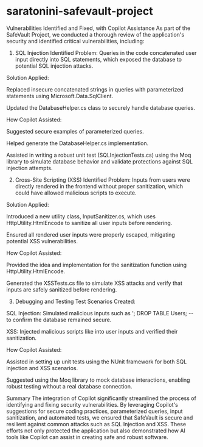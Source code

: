 # saratonini-safevault-project

Vulnerabilities Identified and Fixed, with Copilot Assistance
As part of the SafeVault Project, we conducted a thorough review of the application's security and identified critical vulnerabilities, including:

1. SQL Injection
Identified Problem: Queries in the code concatenated user input directly into SQL statements, which exposed the database to potential SQL injection attacks.

Solution Applied:

Replaced insecure concatenated strings in queries with parameterized statements using Microsoft.Data.SqlClient.

Updated the DatabaseHelper.cs class to securely handle database queries.

How Copilot Assisted:

Suggested secure examples of parameterized queries.

Helped generate the DatabaseHelper.cs implementation.

Assisted in writing a robust unit test (SQLInjectionTests.cs) using the Moq library to simulate database behavior and validate protections against SQL injection attempts.

2. Cross-Site Scripting (XSS)
Identified Problem: Inputs from users were directly rendered in the frontend without proper sanitization, which could have allowed malicious scripts to execute.

Solution Applied:

Introduced a new utility class, InputSanitizer.cs, which uses HttpUtility.HtmlEncode to sanitize all user inputs before rendering.

Ensured all rendered user inputs were properly escaped, mitigating potential XSS vulnerabilities.

How Copilot Assisted:

Provided the idea and implementation for the sanitization function using HttpUtility.HtmlEncode.

Generated the XSSTests.cs file to simulate XSS attacks and verify that inputs are safely sanitized before rendering.

3. Debugging and Testing
Test Scenarios Created:

SQL Injection: Simulated malicious inputs such as '; DROP TABLE Users; -- to confirm the database remained secure.

XSS: Injected malicious scripts like <script>alert('Hacked!')</script> into user inputs and verified their sanitization.

How Copilot Assisted:

Assisted in setting up unit tests using the NUnit framework for both SQL injection and XSS scenarios.

Suggested using the Moq library to mock database interactions, enabling robust testing without a real database connection.

Summary
The integration of Copilot significantly streamlined the process of identifying and fixing security vulnerabilities. By leveraging Copilot's suggestions for secure coding practices, parameterized queries, input sanitization, and automated tests, we ensured that SafeVault is secure and resilient against common attacks such as SQL Injection and XSS. These efforts not only protected the application but also demonstrated how AI tools like Copilot can assist in creating safe and robust software.